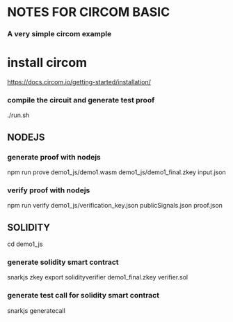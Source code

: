 
# NOTES FOR CIRCOM BASIC

### A very simple circom example

# install circom
https://docs.circom.io/getting-started/installation/ 

### compile the circuit and generate test proof
./run.sh

## NODEJS
### generate proof with nodejs
npm run prove  demo1_js/demo1.wasm demo1_js/demo1_final.zkey input.json

### verify proof with nodejs
npm run verify demo1_js/verification_key.json publicSignals.json proof.json

## SOLIDITY
cd demo1_js

### generate solidity smart contract
snarkjs zkey export solidityverifier demo1_final.zkey verifier.sol

### generate test call for solidity smart contract
snarkjs generatecall
